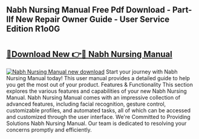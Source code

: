## Nabh Nursing Manual Free Pdf Download - Part-llf New Repair Owner Guide - User Service Edition R1o0G

# <h2><a href="http://bc50867.oget.top/?id=Nabh+Nursing+Manual">🔗Download New 👉🔴 Nabh Nursing Manual</a></h2>

[![Nabh Nursing Manual new download](https://i.imgur.com/5g1atiW.png)](http://bc50867.oget.top/?id=Nabh+Nursing+Manual)
Start your journey with Nabh Nursing Manual today! This user manual provides a detailed guide to help you get the most out of your product. Features & Functionality This section explores the various features and capabilities of your new Nabh Nursing Manual. Nabh Nursing Manual comes with an impressive collection of advanced features, including facial recognition, gesture control, customizable profiles, and automated tasks, all of which can be accessed and customized through the user interface. We're Committed to Providing Solutions Nabh Nursing Manual. Our team is dedicated to resolving your concerns promptly and efficiently.
